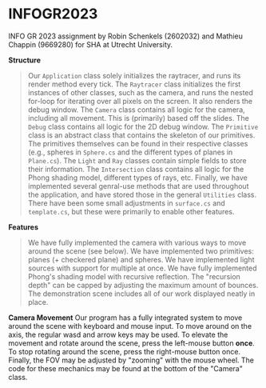 # INFOGR2023
INFO GR 2023 assignment by Robin Schenkels (2602032) and Mathieu Chappin (9669280) for SHA at Utrecht University.

**Structure**
> Our ``Application`` class solely initializes the raytracer, and runs its render method every tick.
> The ``Raytracer`` class initializes the first instances of other classes, such as the camera, and runs the nested for-loop for iterating over all pixels on the screen. It also renders the debug window.
> The ``Camera`` class contains all logic for the camera, including all movement. This is (primarily) based off the slides.
> The ``Debug`` class contains all logic for the 2D debug window.
> The ``Primitive`` class is an abstract class that contains the skeleton of our primitives. The primitives themselves can be found in their respective classes (e.g., spheres in ``Sphere.cs`` and the different types of planes in ``Plane.cs``). 
> The ``Light`` and ``Ray`` classes contain simple fields to store their information.
> The ``Intersection`` class contains all logic for the Phong shading model, different types of rays, etc.
> Finally, we have implemented several genral-use methods that are used throughout the application, and have stored those in the general ``Utilities`` class.
There have been some small adjustments in ``surface.cs`` and ``template.cs``, but these were primarily to enable other features.

**Features**
> We have fully implemented the camera with various ways to move around the scene (see below).
> We have implemented two primitives: planes (+ checkered plane) and spheres.
> We have implemented light sources with support for multiple at once.
> We have fully implemented Phong's shading model with recursive reflection. The "recursion depth" can be capped by adjusting the maximum amount of bounces.
> The demonstration scene includes all of our work displayed neatly in place.

**Camera Movement**
Our program has a fully integrated system to move around the scene with keyboard and mouse input. To move around on the axis, the regular wasd and arrow keys may be used. 
To elevate the movement and rotate around the scene, press the left-mouse button __once__. To stop rotating around the scene, press the right-mouse button once.
Finally, the FOV may be adjusted by "zooming" with the mouse wheel.
The code for these mechanics may be found at the bottom of the "Camera" class.

